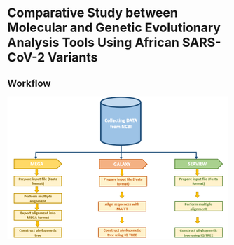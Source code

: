 # Comparative Study between Molecular and Genetic Evolutionary Analysis Tools Using African SARS-CoV-2 Variants
## **Workflow**


![Workflow](figures/WORKFLOW.PNG)
